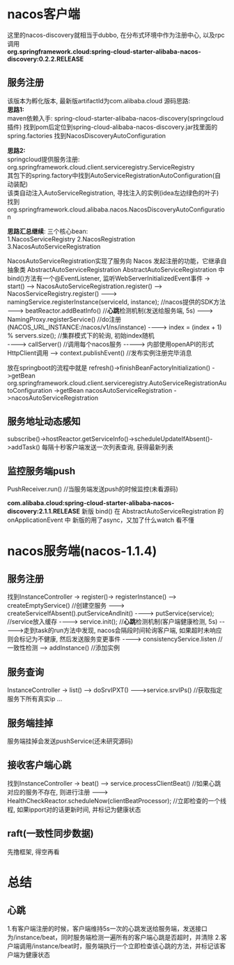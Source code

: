 # nacos客户端  
这里的nacos-discovery就相当于dubbo, 在分布式环境中作为注册中心, 以及rpc调用  
**org.springframework.cloud:spring-cloud-starter-alibaba-nacos-discovery:0.2.2.RELEASE**
## 服务注册
该版本为孵化版本, 最新版artifactId为com.alibaba.cloud
源码思路:  
**思路1:**  
maven依赖入手: spring-cloud-starter-alibaba-nacos-discovery(springcloud插件)
找到pom后定位到spring-cloud-alibaba-nacos-discovery.jar找里面的spring.factories
找到NacosDiscoveryAutoConfiguration

**思路2:**  
springcloud提供服务注册: org.springframework.cloud.client.serviceregistry.ServiceRegistry  
其包下的spring.factory中找到AutoServiceRegistrationAutoConfiguration(自动装配)  
该类自动注入AutoServiceRegistration, 寻找注入的实例(idea左边绿色的叶子)  
找到org.springframework.cloud.alibaba.nacos.NacosDiscoveryAutoConfiguration

**思路汇总继续**:
三个核心bean:  
1.NacosServiceRegistry
2.NacosRegistration
3.NacosAutoServiceRegistration

NacosAutoServiceRegistration实现了服务向 Nacos 发起注册的功能，它继承自抽象类 AbstractAutoServiceRegistration
AbstractAutoServiceRegistration 中 bind()方法有一个@EventListener, 监听WebServerInitializedEvent事件
-> start()
   --> NacosAutoServiceRegistration.register()
   --> NacosServiceRegistry.register()
       ---> namingService.registerInstance(serviceId, instance); //nacos提供的SDK方法
       ---> beatReactor.addBeatInfo() //**心跳**检测机制(发送给服务端, 5s)
       ---> NamingProxy.registerService() //do注册 (NACOS_URL_INSTANCE:/nacos/v1/ns/instance)
            ----> index = (index + 1) % servers.size(); //集群模式下的轮询, 初始index随机  
            ----> callServer() //调用每个nacos服务
                 -----> 内部使用openAPI的形式HttpClient调用
   --> context.publishEvent() //发布实例注册完毕消息


放在springboot的流程中就是
refresh()->finishBeanFactoryInitialization()
->getBean  org.springframework.cloud.client.serviceregistry.AutoServiceRegistrationAutoConfiguration
->getBean  nacosAutoServiceRegistration
->nacosAutoServiceRegistration


## 服务地址动态感知
subscribe()->hostReactor.getServiceInfo()->scheduleUpdateIfAbsent()->addTask()
每隔十秒客户端发送一次列表查询, 获得最新列表

## 监控服务端push
PushReceiver.run()  //当服务端发送push的时候监控(未看源码)

**com.alibaba.cloud:spring-cloud-starter-alibaba-nacos-discovery:2.1.1.RELEASE**
新版 bind() 在 AbstractAutoServiceRegistration 的 onApplicationEvent 中
新版的用了async，又加了什么watch 看不懂

# nacos服务端(nacos-1.1.4)
## 服务注册
找到InstanceController
-> register()-> registerInstance()
   --> createEmptyService() //创建空服务
       ---> createServiceIfAbsent().putServiceAndInit()
            ----> putService(service); //service放入缓存
            ----> service.init();  //**心跳**检测机制(客户端健康检测, 5s)
                  ----->走到task的run方法中发现, nacos会隔段时间轮询客户端, 如果超时未响应则会标记为不健康, 然后发送服务变更事件
            ----> consistencyService.listen  //一致性检测
--> addInstance()  //添加实例

## 服务查询
InstanceController
-> list()
   --> doSrvIPXT()
       --->service.srvIPs() //获取指定服务下所有真实ip
       ... 

## 服务端挂掉
服务端挂掉会发送pushService(还未研究源码)

## 接收客户端心跳
找到InstanceController
-> beat()
   --> service.processClientBeat() //如果心跳对应的服务不存在, 则进行注册
       ---> HealthCheckReactor.scheduleNow(clientBeatProcessor);  //立即检查的一个线程, 如果ipport对的话更新时间, 并标记为健康状态

## raft(一致性同步数据)
先撸框架, 得空再看



# 总结
## 心跳
1.有客户端注册的时候，客户端维持5s一次的心跳发送给服务端，发送接口为/instance/beat，同时服务端检测一遍所有的客户端心跳是否超时，并清除
2.客户端调用/instance/beat时，服务端执行一个立即检查该心跳的方法，并标记该客户端为健康状态